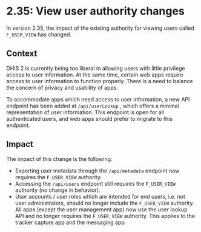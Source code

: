 # 2.35: View user authority changes

In version 2.35, the impact of the existing authority for viewing users called `F_USER_VIEW` has changed.

## Context

DHIS 2 is currently being too liberal in allowing users with little privilege access to user information. At the same time, certain web apps require access to user information to function properly. There is a need to balance the concern of privacy and usability of apps.

To accommodate apps which need access to user information, a new API endpoint has been added at `/api/userLookup` , which offers a minimal representation of user information. This endpoint is open for all authenticated users, and web apps should prefer to migrate to this endpoint.

## Impact

The impact of this change is the following:

* Exporting user metadata through the `/api/metadata` endpoint now requires the `F_USER_VIEW` authority.
* Accessing the `/api/users` endpoint still requires the `F_USER_VIEW` authority (no change in behavior).
* User accounts / user roles which are intended for end users, i.e. not user administrators, should no longer include the  `F_USER_VIEW` authority. All apps (except the user management app) now use the user lookup API and no longer requires the `F_USER_VIEW` authority. This applies to the tracker capture app and the messaging app.